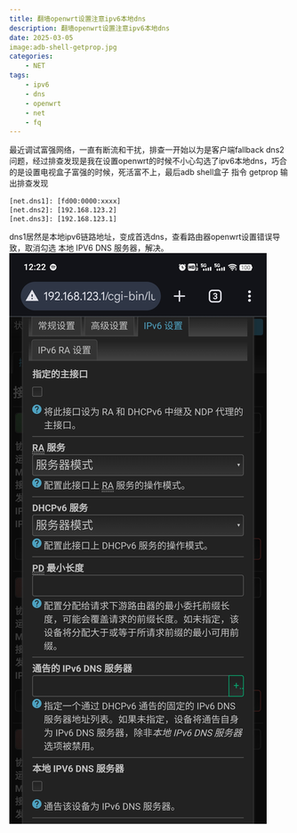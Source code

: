 ```yaml
---
title: 翻墙openwrt设置注意ipv6本地dns
description: 翻墙openwrt设置注意ipv6本地dns
date: 2025-03-05
image:adb-shell-getprop.jpg
categories:
    - NET
tags: 
    - ipv6
    - dns
    - openwrt
    - net
    - fq
---
```


最近调试富强网络，一直有断流和干扰，排查一开始以为是客户端fallback dns2问题，经过排查发现是我在设置openwrt的时候不小心勾选了ipv6本地dns，巧合的是设置电视盒子富强的时候，死活富不上，最后adb shell盒子 指令 getprop 输出排查发现
```
[net.dns1]: [fd00:0000:xxxx]
[net.dns2]: [192.168.123.2]
[net.dns3]: [192.168.123.1]
```
dns1居然是本地ipv6链路地址，变成首选dns，查看路由器openwrt设置错误导致，取消勾选 本地 IPV6 DNS 服务器，解决。
![openwrt-ipv6](openwrt-ipv6-dns.jpg) 
